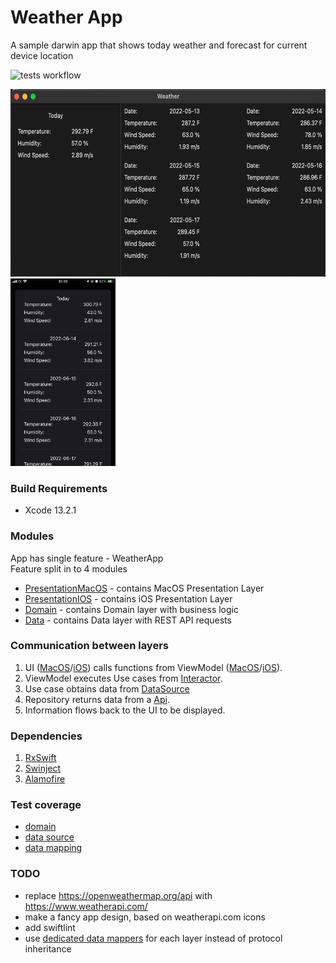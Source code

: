 # Weather App
A sample darwin app that shows today weather and forecast for current device location

![tests workflow](https://github.com/0x384c0/Experiments-DarwinModular/actions/workflows/build-darwin.yml/badge.svg)

<img src="/media/app.jpg" height="300"> <img src="/media/app_ios.jpeg" height="300">

### Build Requirements
- Xcode 13.2.1

### Modules
App has single feature - WeatherApp\
Feature split in to 4 modules
- [PresentationMacOS](/PresentationMacOS) - contains MacOS Presentation Layer
- [PresentationIOS](/PresentationIOS) - contains iOS Presentation Layer
- [Domain](/Domain) - contains Domain layer with business logic
- [Data](/Data) - contains Data layer with REST API requests
  
### Communication between layers

1. UI ([MacOS](/PresentationMacOS/PresentationMacOS/ui/WeatherViewController.swift)/[iOS](/PresentationIOS/PresentationIOS/ui/WeatherView.swift)) calls functions from ViewModel ([MacOS](/PresentationMacOS/PresentationMacOS/ui/WeatherViewModel.swift)/[iOS](/PresentationIOS/PresentationIOS/ui/WeatherViewModel.swift)).
1. ViewModel executes Use cases from [Interactor](/Domain/Sources/Domain/interactors/WeatherInteractorImpl.swift).
1. Use case obtains data from [DataSource](/Data/Sources/Data/datasource/WeatherRemoteDatasourceImpl.swift)
1. Repository returns data from a [Api](/Data/Sources/Data/datasource/api/OpenWeatherMapApi.swift).
1. Information flows back to the UI to be displayed.

### Dependencies

1. [RxSwift](https://github.com/ReactiveX/RxSwift.git)
1. [Swinject](https://github.com/Swinject/Swinject.git)
1. [Alamofire](https://github.com/Alamofire/Alamofire.git)

### Test coverage
- [domain](/Domain/Tests/DomainTests/WeatherInteractorImplTests.swift)
- [data source](/Data/Tests/DataTests/WeatherRemoteDatasourceImplTests.swift)
- [data mapping](/PresentationMacOS/Tests/WeatherDvoTests.swift)

### TODO
- replace https://openweathermap.org/api with https://www.weatherapi.com/
- make a fancy app design, based on weatherapi.com icons
- add swiftlint
- use [dedicated data mappers](https://medium.com/jesus-medina/mapping-data-between-layers-db8ad93f0f8f) for each layer instead of protocol inheritance 
